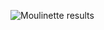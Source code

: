 ![Moulinette results](https://user-images.githubusercontent.com/50785239/75716905-712dc780-5cd0-11ea-8003-d061929341be.png)
